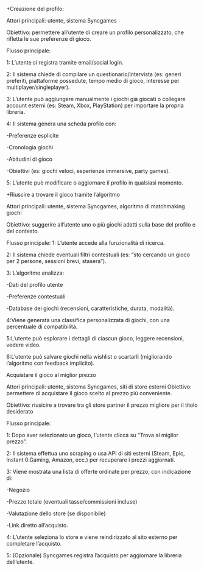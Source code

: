 +Creazione del profilo:

Attori principali: utente, sistema Syncgames

Obiettivo: permettere all’utente di creare un profilo personalizzato, che rifletta le sue preferenze di gioco.

Flusso principale:

1: L’utente si registra tramite email/social login.

2: Il sistema chiede di compilare un questionario/intervista (es: generi preferiti, piattaforme possedute, tempo medio di gioco, interesse per multiplayer/singleplayer).

3: L’utente può aggiungere manualmente i giochi già giocati o collegare account esterni (es: Steam, Xbox, PlayStation) per importare la propria libreria.

4: Il sistema genera una scheda profilo con:

-Preferenze esplicite

-Cronologia giochi

-Abitudini di gioco

-Obiettivi (es: giochi veloci, esperienze immersive, party games).

5: L’utente può modificare o aggiornare il profilo in qualsiasi momento.

+Riuscire a trovare il gioco tramite l’algoritmo

Attori principali: utente, sistema Syncgames, algoritmo di matchmaking giochi

Obiettivo: suggerire all’utente uno o più giochi adatti sulla base del profilo e del contesto.

Flusso principale: 1: L’utente accede alla funzionalità di ricerca.

2: Il sistema chiede eventuali filtri contestuali (es: “sto cercando un gioco per 2 persone, sessioni brevi, stasera”).

3: L’algoritmo analizza:

-Dati del profilo utente

-Preferenze contestuali

-Database dei giochi (recensioni, caratteristiche, durata, modalità).

4:Viene generata una classifica personalizzata di giochi, con una percentuale di compatibilità.

5:L’utente può esplorare i dettagli di ciascun gioco, leggere recensioni, vedere video.

6:L’utente può salvare giochi nella wishlist o scartarli (migliorando l’algoritmo con feedback implicito).

Acquistare il gioco al miglior prezzo

Attori principali: utente, sistema Syncgames, siti di store esterni Obiettivo: permettere di acquistare il gioco scelto al prezzo più conveniente.

Obiettivo: riusicire a trovare tra gli store partner il prezzo migliore per il titolo desiderato

Flusso principale:

1: Dopo aver selezionato un gioco, l’utente clicca su “Trova al miglior prezzo”.

2: Il sistema effettua uno scraping o usa API di siti esterni (Steam, Epic, Instant 0.Gaming, Amazon, ecc.) per recuperare i prezzi aggiornati.

3: Viene mostrata una lista di offerte ordinate per prezzo, con indicazione di:

-Negozio

-Prezzo totale (eventuali tasse/commissioni incluse)

-Valutazione dello store (se disponibile)

-Link diretto all’acquisto.

4: L’utente seleziona lo store e viene reindirizzato al sito esterno per completare l’acquisto.

5: (Opzionale) Syncgames registra l’acquisto per aggiornare la libreria dell’utente.